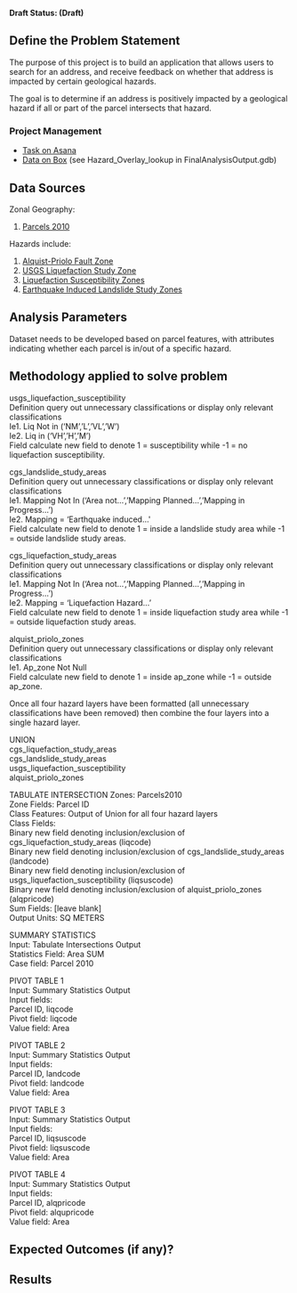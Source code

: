 **Draft Status: (Draft)**

## Define the Problem Statement
The purpose of this project is to build an application that allows users to search for an address, and receive feedback on whether that address is impacted by certain geological hazards.

The goal is to determine if an address is positively impacted by a geological hazard if all or part of the parcel intersects that hazard.  

### Project Management 
- [Task on Asana](https://app.asana.com/0/412103232252676/795829633431058/f)  
- [Data on Box](https://mtcdrive.app.box.com/folder/53006798123)
	(see Hazard_Overlay_lookup in FinalAnalysisOutput.gdb)

## Data Sources
Zonal Geography:
1. [Parcels 2010](https://mtcdrive.app.box.com/s/ny0olvpw64x6ftxwhbi34m2phm6hqzce)

Hazards include: 
1. [Alquist-Priolo Fault Zone](https://mtc.maps.arcgis.com/home/item.html?id=1935ec41c8b04a21bff1ebb1e5c050ca)
2. [USGS Liquefaction Study Zone](https://mtc.maps.arcgis.com/home/item.html?id=044546a891414c90a17a54bb2aa594bb)
3. [Liquefaction Susceptibility Zones](https://mtc.maps.arcgis.com/home/item.html?id=b88a7506b3054189b2cbd475371b1199)
4. [Earthquake Induced Landslide Study Zones](https://mtc.maps.arcgis.com/home/item.html?id=2b40285fe87a402db105de31dd124dc0#overview)

## Analysis Parameters
Dataset needs to be developed based on parcel features, with attributes indicating whether each parcel is in/out of a specific hazard. 


## Methodology applied to solve problem
usgs_liquefaction_susceptibility  
Definition query out unnecessary classifications or display only relevant classifications  
	Ie1. Liq Not in (‘NM’,’L’,’VL’,’W’)  
	Ie2. Liq in (‘VH’,’H’,’M’)  
Field calculate new field to denote 1 = susceptibility while -1 = no liquefaction susceptibility.  

cgs_landslide_study_areas  
Definition query out unnecessary classifications or display only relevant classifications  
	Ie1. Mapping Not In (‘Area not…’,’Mapping Planned…’,’Mapping in Progress…’)  
	Ie2. Mapping = ‘Earthquake induced…'    
Field calculate new field to denote 1 = inside a landslide study area while -1 = outside landslide study areas.  

cgs_liquefaction_study_areas  
Definition query out unnecessary classifications or display only relevant classifications  
	Ie1. Mapping Not In (‘Area not…’,’Mapping Planned…’,’Mapping in Progress…’)  
	Ie2. Mapping = ‘Liquefaction Hazard…’  
Field calculate new field to denote 1 = inside liquefaction study area while -1 = outside liquefaction study areas.  

alquist_priolo_zones  
Definition query out unnecessary classifications or display only relevant classifications  
	Ie1. Ap_zone Not Null  
Field calculate new field to denote 1 = inside ap_zone while -1 = outside ap_zone.  

Once all four hazard layers have been formatted (all unnecessary classifications have been removed) then combine the four layers into a single hazard layer.

UNION  
cgs_liquefaction_study_areas  
cgs_landslide_study_areas  
usgs_liquefaction_susceptibility  
alquist_priolo_zones  

TABULATE INTERSECTION
	Zones:	Parcels2010  
	Zone Fields:	Parcel ID  
	Class Features:	Output of Union for all four hazard layers  
	Class Fields:  
		Binary new field denoting inclusion/exclusion of cgs_liquefaction_study_areas (liqcode)  
		Binary new field denoting inclusion/exclusion of cgs_landslide_study_areas (landcode)  
		Binary new field denoting inclusion/exclusion of usgs_liquefaction_susceptibility (liqsuscode)  
		Binary new field denoting inclusion/exclusion of alquist_priolo_zones (alqpricode)  
Sum Fields:	[leave blank]  
Output Units:	SQ METERS  

SUMMARY STATISTICS  
    Input:	Tabulate Intersections Output  
    Statistics Field:	Area SUM  
    Case field:	Parcel 2010  

PIVOT TABLE 1  
	Input:	Summary Statistics Output  
	Input fields:  
		Parcel ID, liqcode  
	Pivot field:	liqcode  
	Value field:	Area  

PIVOT TABLE 2  
	Input:	Summary Statistics Output  
	Input fields:  
		Parcel ID, landcode  
	Pivot field:	landcode  
	Value field:	Area  

PIVOT TABLE 3  
	Input:	Summary Statistics Output  
	Input fields:  
		Parcel ID, liqsuscode   
	Pivot field:	liqsuscode  
	Value field:	Area  

PIVOT TABLE 4  
	Input:	Summary Statistics Output  
	Input fields:  
		Parcel ID, alqpricode  
	Pivot field:	alqupricode  
	Value field:	Area  

## Expected Outcomes (if any)?


## Results


